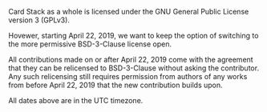 Card Stack as a whole is licensed under the GNU General Public License version 3 (GPLv3).

Hovewer, starting April 22, 2019, we want to keep the option of switching to the more permissive BSD-3-Clause license open.

All contributions made on or after April 22, 2019 come with the agreement that they can be relicensed to BSD-3-Clause without asking the contributor. Any such relicensing still requires permission from authors of any  works from before April 22, 2019 that the new contribution builds upon.

All dates above are in the UTC timezone.
